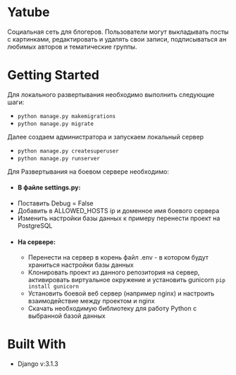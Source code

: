 # Yatube

Социальная сеть для блогеров. Пользователи могут выкладывать посты с картинками,
редактировать и удалять свои записи, подписываться ан любимых авторов и тематические группы.

# Getting Started

Для локального развертывания необходимо выполнить следующие шаги:
- `python manage.py makemigrations`
- `python manage.py migrate`

Далее создаем администратора и запускаем локальный сервер
- `python manage.py createsuperuser`
- `python manage.py runserver`


Для Развертывания на боевом сервере необходимо:
- #### В файле settings.py:
 - Поставить Debug = False
 - Добавить в ALLOWED_HOSTS ip и доменное имя боевого сервера
 - Изменить настройки базы данных к примеру перенести проект на PostgreSQL
- #### На сервере:
  - Перенести на сервер в корень файл .env -  в котором будут храниться настройки базы данных
  - Клонировать проект из данного репозитория на сервер, активировать виртуальное окружение и установить gunicorn
`pip install gunicorn`
  - Установить боевой веб сервер (например nginx) и настроить взаимодействие между проектом и nginx
  - Скачать необходимую библиотеку для работу Python с выбранной базой данных 
  
# Built With
* Django v:3.1.3